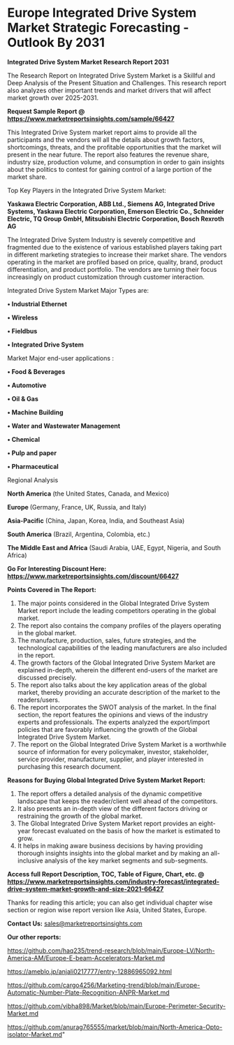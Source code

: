# Europe Integrated Drive System Market Strategic Forecasting - Outlook By 2031

<strong>Integrated Drive System Market Research Report 2031</strong>

The Research Report on Integrated Drive System Market is a Skillful and Deep Analysis of the Present Situation and Challenges. This research report also analyzes other important trends and market drivers that will affect market growth over 2025-2031.

<strong>Request Sample Report @ <a href=https://www.marketreportsinsights.com/sample/66427>https://www.marketreportsinsights.com/sample/66427</a></strong>

This Integrated Drive System market report aims to provide all the participants and the vendors will all the details about growth factors, shortcomings, threats, and the profitable opportunities that the market will present in the near future. The report also features the revenue share, industry size, production volume, and consumption in order to gain insights about the politics to contest for gaining control of a large portion of the market share.

Top Key Players in the Integrated Drive System Market:

<strong>Yaskawa Electric Corporation, ABB Ltd., Siemens AG, Integrated Drive Systems, Yaskawa Electric Corporation, Emerson Electric Co., Schneider Electric, TQ Group GmbH, Mitsubishi Electric Corporation, Bosch Rexroth AG</strong>

The Integrated Drive System Industry is severely competitive and fragmented due to the existence of various established players taking part in different marketing strategies to increase their market share. The vendors operating in the market are profiled based on price, quality, brand, product differentiation, and product portfolio. The vendors are turning their focus increasingly on product customization through customer interaction.

Integrated Drive System Market Major Types are:

<strong>• Industrial Ethernet

• Wireless

• Fieldbus

• Integrated Drive System</strong>

Market Major end-user applications :

<strong>• Food & Beverages

• Automotive

• Oil & Gas

• Machine Building

• Water and Wastewater Management

• Chemical

• Pulp and paper

• Pharmaceutical</strong>

Regional Analysis

</u><strong><b>North America</b></strong> (the United States, Canada, and Mexico)

<strong><b>Europe </b></strong>(Germany, France, UK, Russia, and Italy)

<strong><b>Asia-Pacific</b></strong> (China, Japan, Korea, India, and Southeast Asia)

<strong><b>South America</b></strong> (Brazil, Argentina, Colombia, etc.)

<strong><b>The Middle East and Africa</b></strong> (Saudi Arabia, UAE, Egypt, Nigeria, and South Africa)

<strong>Go For Interesting Discount Here: <a href=https://www.marketreportsinsights.com/discount/66427>https://www.marketreportsinsights.com/discount/66427</a></strong>

<strong>Points Covered in The Report:</strong>
<ol>
  <li>The major points considered in the Global Integrated Drive System Market report include the leading competitors operating in the global market.</li>
  <li>The report also contains the company profiles of the players operating in the global market.</li>
  <li>The manufacture, production, sales, future strategies, and the technological capabilities of the leading manufacturers are also included in the report.</li>
  <li>The growth factors of the Global Integrated Drive System Market are explained in-depth, wherein the different end-users of the market are discussed precisely.</li>
  <li>The report also talks about the key application areas of the global market, thereby providing an accurate description of the market to the readers/users.</li>
  <li>The report incorporates the SWOT analysis of the market. In the final section, the report features the opinions and views of the industry experts and professionals. The experts analyzed the export/import policies that are favorably influencing the growth of the Global Integrated Drive System Market.</li>
  <li>The report on the Global Integrated Drive System Market is a worthwhile source of information for every policymaker, investor, stakeholder, service provider, manufacturer, supplier, and player interested in purchasing this research document.</li>
</ol>
<strong>Reasons for Buying Global Integrated Drive System Market Report:</strong>

<ol>
  <li>The report offers a detailed analysis of the dynamic competitive landscape that keeps the reader/client well ahead of the competitors.</li>
  <li>It also presents an in-depth view of the different factors driving or restraining the growth of the global market.</li>
  <li>The Global Integrated Drive System Market report provides an eight-year forecast evaluated on the basis of how the market is estimated to grow.</li>
  <li>It helps in making aware business decisions by having providing thorough insights insights into the global market and by making an all-inclusive analysis of the key market segments and sub-segments.</li>
</ol>
<strong>Access full Report Description, TOC, Table of Figure, Chart, etc. @ <a href=https://www.marketreportsinsights.com/industry-forecast/integrated-drive-system-market-growth-and-size-2021-66427>https://www.marketreportsinsights.com/industry-forecast/integrated-drive-system-market-growth-and-size-2021-66427</a></strong>


Thanks for reading this article; you can also get individual chapter wise section or region wise report version like Asia, United States, Europe.

<strong>Contact Us:</strong>
sales@marketreportsinsights.com

<strong>Our other reports:</strong>

<a href=https://github.com/haq235/trend-research/blob/main/Europe-LV/North-America-AM/Europe-E-beam-Accelerators-Market.md>https://github.com/haq235/trend-research/blob/main/Europe-LV/North-America-AM/Europe-E-beam-Accelerators-Market.md</a>

<a href=https://ameblo.jp/anjali0217777/entry-12886965092.html>https://ameblo.jp/anjali0217777/entry-12886965092.html</a>

<a href=https://github.com/cargo4256/Marketing-trend/blob/main/Europe-Automatic-Number-Plate-Recognition-ANPR-Market.md>https://github.com/cargo4256/Marketing-trend/blob/main/Europe-Automatic-Number-Plate-Recognition-ANPR-Market.md</a>

<a href=https://github.com/vibha898/Market/blob/main/Europe-Perimeter-Security-Market.md>https://github.com/vibha898/Market/blob/main/Europe-Perimeter-Security-Market.md</a>

<a href=https://github.com/anurag765555/market/blob/main/North-America-Opto-isolator-Market.md>https://github.com/anurag765555/market/blob/main/North-America-Opto-isolator-Market.md</a>"
